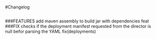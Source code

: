 #Changelog   
##   
###FEATURES
    add maven assembly to build jar with dependencies feat   
###FIX
    checks if the deployment manifest requested from the director is null befor parsing the YAML fix(deployments)
